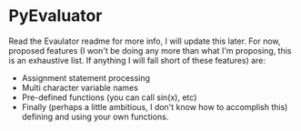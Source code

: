 # PyEvaluator
Read the Evaulator readme for more info, I will update this later. For now, proposed features (I won't
be doing any more than what I'm proposing, this is an exhaustive list. If anything I will fall short
of these features) are:  

* Assignment statement processing
* Multi character variable names
* Pre-defined functions (you can call sin(x), etc)
* Finally (perhaps a little ambitious, I don't know how to accomplish this) defining and using your own functions.  